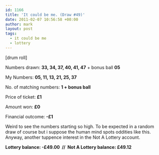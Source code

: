 ```yaml
---
id: 1166
title: 'It could be me. (Draw #49)'
date: 2011-02-07 10:56:58 +00:00
author: mark
layout: post
tags:
  - it could be me
  - lottery
---
```

[drum roll]

Numbers drawn: **33, 34, 37, 40, 41, 47** + bonus ball **05**

My Numbers: **05, 11, 13, 21, 25, 37**

No. of matching numbers: **1 + bonus ball**

Price of ticket: **£1**

Amount won: **£0**

Financial outcome: **-£1**

Weird to see the numbers starting so high. To be expected in a random draw of course but i suppose the human mind spots oddities like this. Anyway, another tuppence interest in the Not A Lottery account.

**Lottery balance: -£49.00  //  Not A Lottery balance: £49.12**
